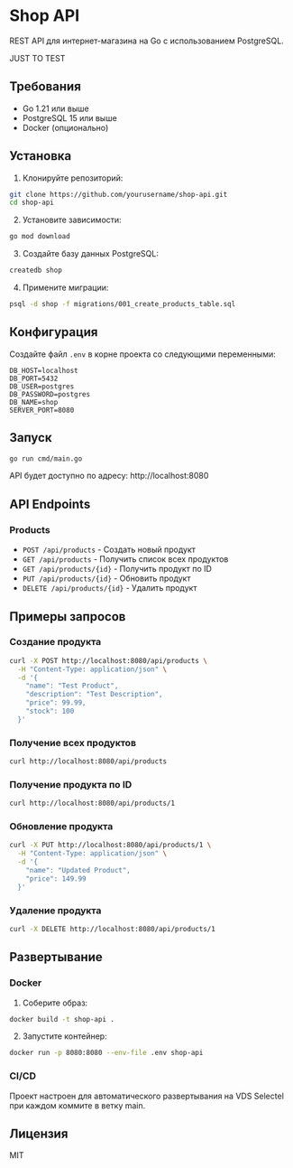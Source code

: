 # Shop API

REST API для интернет-магазина на Go с использованием PostgreSQL.


JUST TO TEST

## Требования

- Go 1.21 или выше
- PostgreSQL 15 или выше
- Docker (опционально)

## Установка

1. Клонируйте репозиторий:
```bash
git clone https://github.com/yourusername/shop-api.git
cd shop-api
```

2. Установите зависимости:
```bash
go mod download
```

3. Создайте базу данных PostgreSQL:
```bash
createdb shop
```

4. Примените миграции:
```bash
psql -d shop -f migrations/001_create_products_table.sql
```

## Конфигурация

Создайте файл `.env` в корне проекта со следующими переменными:
```
DB_HOST=localhost
DB_PORT=5432
DB_USER=postgres
DB_PASSWORD=postgres
DB_NAME=shop
SERVER_PORT=8080
```

## Запуск

```bash
go run cmd/main.go
```

API будет доступно по адресу: http://localhost:8080

## API Endpoints

### Products

- `POST /api/products` - Создать новый продукт
- `GET /api/products` - Получить список всех продуктов
- `GET /api/products/{id}` - Получить продукт по ID
- `PUT /api/products/{id}` - Обновить продукт
- `DELETE /api/products/{id}` - Удалить продукт

## Примеры запросов

### Создание продукта
```bash
curl -X POST http://localhost:8080/api/products \
  -H "Content-Type: application/json" \
  -d '{
    "name": "Test Product",
    "description": "Test Description",
    "price": 99.99,
    "stock": 100
  }'
```

### Получение всех продуктов
```bash
curl http://localhost:8080/api/products
```

### Получение продукта по ID
```bash
curl http://localhost:8080/api/products/1
```

### Обновление продукта
```bash
curl -X PUT http://localhost:8080/api/products/1 \
  -H "Content-Type: application/json" \
  -d '{
    "name": "Updated Product",
    "price": 149.99
  }'
```

### Удаление продукта
```bash
curl -X DELETE http://localhost:8080/api/products/1
```

## Развертывание

### Docker

1. Соберите образ:
```bash
docker build -t shop-api .
```

2. Запустите контейнер:
```bash
docker run -p 8080:8080 --env-file .env shop-api
```

### CI/CD

Проект настроен для автоматического развертывания на VDS Selectel при каждом коммите в ветку main.

## Лицензия

MIT 